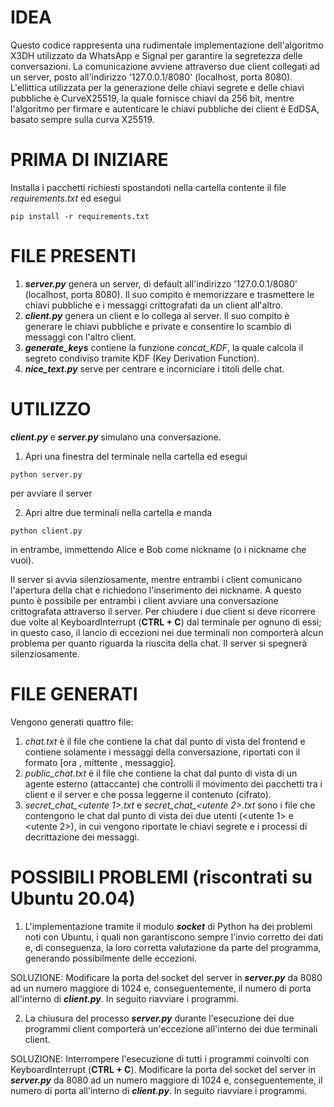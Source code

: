 
# IDEA

Questo codice rappresenta una rudimentale implementazione dell'algoritmo X3DH utilizzato da WhatsApp e Signal per garantire la segretezza delle conversazioni. La comunicazione avviene attraverso due client collegati ad un server, posto all'indirizzo '127.0.0.1/8080' (localhost, porta 8080). L'ellittica utilizzata per la generazione delle chiavi segrete e delle chiavi pubbliche è CurveX25519, la quale fornisce chiavi da 256 bit, mentre l'algoritmo per firmare e autenticare le chiavi pubbliche dei client è EdDSA, basato sempre sulla curva X25519.

# PRIMA DI INIZIARE

Installa i pacchetti richiesti spostandoti nella cartella contente il file *requirements.txt* ed esegui
```
pip install -r requirements.txt

```

# FILE PRESENTI

1) ***server.py*** genera un server, di default all'indirizzo '127.0.0.1/8080' (localhost, porta 8080). Il suo compito è memorizzare e trasmettere le chiavi pubbliche e i messaggi crittografati da un client all'altro.
2) ***client.py*** genera un client e lo collega al server. Il suo compito è generare le chiavi pubbliche e private e consentire lo scambio di messaggi con l'altro client.
6) ***generate_keys*** contiene la funzione *concat_KDF*, la quale calcola il segreto condiviso tramite KDF (Key Derivation Function).
7) ***nice_text.py*** serve per centrare e incorniciare i titoli delle chat.

# UTILIZZO

***client.py*** e ***server.py*** simulano una conversazione.

1) Apri una finestra del terminale nella cartella ed esegui 
```
python server.py

```

per avviare il server

2) Apri altre due terminali nella cartella e manda
```
python client.py

```

in entrambe, immettendo Alice e Bob come nickname (o i nickname che vuoi).

Il server si avvia silenziosamente, mentre entrambi i client comunicano l'apertura della chat e richiedono l'inserimento dei nickname.
A questo punto è possibile per entrambi i client avviare una conversazione crittografata attraverso il server.
Per chiudere i due client si deve ricorrere due volte al KeyboardInterrupt (**CTRL + C**) dal terminale per ognuno di essi; in questo caso, il lancio di eccezioni nei due terminali non comporterà alcun problema per quanto riguarda la riuscita della chat.
Il server si spegnerà silenziosamente.

# FILE GENERATI

Vengono generati quattro file:

1) *chat.txt* è il file che contiene la chat dal punto di vista del frontend e contiene solamente i messaggi della conversazione, riportati con il formato [ora , mittente , messaggio].
2) *public_chat.txt* è il file che contiene la chat dal punto di vista di un agente esterno (attaccante) che controlli il movimento dei pacchetti tra i client e il server e che possa leggerne il contenuto (cifrato).
3) *secret_chat_<utente 1>.txt* e *secret_chat_<utente 2>.txt* sono i file che contengono le chat dal punto di vista dei due utenti (<utente 1> e <utente 2>), in cui vengono riportate le chiavi segrete e i processi di decrittazione dei messaggi. 

# POSSIBILI PROBLEMI (riscontrati su Ubuntu 20.04)

1) L'implementazione tramite il modulo ***socket*** di Python ha dei problemi noti con Ubuntu, i quali non garantiscono sempre l'invio corretto dei dati e, di conseguenza, la loro corretta valutazione da parte del programma, generando possibilmente delle eccezioni.

SOLUZIONE: Modificare la porta del socket del server in ***server.py*** da 8080 ad un numero maggiore di 1024 e, conseguentemente, il numero di porta all'interno di ***client.py***. In seguito riavviare i programmi.

2) La chiusura del processo ***server.py*** durante l'esecuzione dei due programmi client comporterà un'eccezione all'interno dei due terminali client. 

SOLUZIONE: Interrompere l'esecuzione di tutti i programmi coinvolti con KeyboardInterrupt (**CTRL + C**). Modificare la porta del socket del server in ***server.py*** da 8080 ad un numero maggiore di 1024 e, conseguentemente, il numero di porta all'interno di ***client.py***. In seguito riavviare i programmi.



